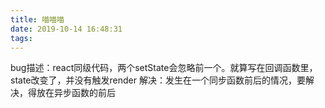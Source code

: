 ```yaml
---
title: 喵喵喵
date: 2019-10-14 16:48:31
tags:
---
```

bug描述：react同级代码，两个setState会忽略前一个。就算写在回调函数里，state改变了，并没有触发render
解决：发生在一个同步函数前后的情况，要解决，得放在异步函数的前后